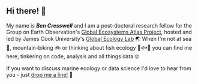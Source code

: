 ## Hi there! 👋

My name is ***Ben Cresswell*** and I am a post-doctoral research fellow for the Group on Earth Observation's [Global Ecosystems Atlas Project](https://earthobservations.org/solutions/incubators/global-ecosystems-atlas), hosted and led by James Cook University's [Global Ecology Lab](https://www.globalecologylab.org/) 🌏 When I'm not at sea 🌊, mountain-biking 🚲 or thinking about fish ecology 🐠🐟🦈 you can find me here, tinkering on code, analysis and all things data 🤓

If you want to discuss marine ecology or data science I'd love to hear from you - just [drop me a line!](mailto:bjcresswell@gmail.com) 🌴
